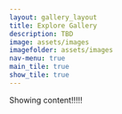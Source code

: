 ```yaml
---
layout: gallery_layout
title: Explore Gallery
description: TBD
image: assets/images
imagefolder: assets/images
nav-menu: true
main_tile: true
show_tile: true
---
```


Showing content!!!!!



